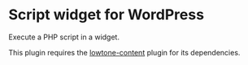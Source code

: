 # Script widget for WordPress

Execute a PHP script in a widget.

This plugin requires the [lowtone-content](https://github.com/lowtone/lowtone-content) plugin for its dependencies.